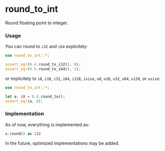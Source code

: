 # round_to_int
Round floating point to integer.

### Usage
You can round to `i32` and `i64` explicitely:
```rust
use round_to_int::*;

assert_eq!(0.4.round_to_i32(), 0);
assert_eq!(0.5.round_to_i64(), 1);
```
or implicitely to `i8`, `i16`, `i32`, `i64`, `i128`, `isize`, `u8`, `u16`, `u32`, `u64`, `u128`, or `usize`:
```rust
use round_to_int::*;

let a: i8 = 0.4.round_to();
assert_eq!(a, 0);
```

### Implementation
As of now, everything is implemented as:
```rust
x.round() as i32
```

In the future, optimized implementations may be added.
